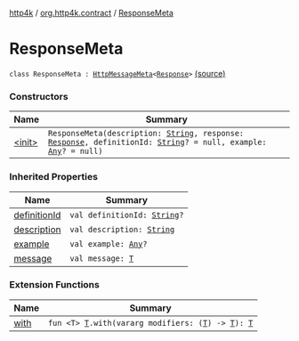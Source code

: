 [http4k](../../index.md) / [org.http4k.contract](../index.md) / [ResponseMeta](./index.md)

# ResponseMeta

`class ResponseMeta : `[`HttpMessageMeta`](../-http-message-meta/index.md)`<`[`Response`](../../org.http4k.core/-response/index.md)`>` [(source)](https://github.com/http4k/http4k/blob/master/http4k-contract/src/main/kotlin/org/http4k/contract/routeMeta.kt#L27)

### Constructors

| Name | Summary |
|---|---|
| [&lt;init&gt;](-init-.md) | `ResponseMeta(description: `[`String`](https://kotlinlang.org/api/latest/jvm/stdlib/kotlin/-string/index.html)`, response: `[`Response`](../../org.http4k.core/-response/index.md)`, definitionId: `[`String`](https://kotlinlang.org/api/latest/jvm/stdlib/kotlin/-string/index.html)`? = null, example: `[`Any`](https://kotlinlang.org/api/latest/jvm/stdlib/kotlin/-any/index.html)`? = null)` |

### Inherited Properties

| Name | Summary |
|---|---|
| [definitionId](../-http-message-meta/definition-id.md) | `val definitionId: `[`String`](https://kotlinlang.org/api/latest/jvm/stdlib/kotlin/-string/index.html)`?` |
| [description](../-http-message-meta/description.md) | `val description: `[`String`](https://kotlinlang.org/api/latest/jvm/stdlib/kotlin/-string/index.html) |
| [example](../-http-message-meta/example.md) | `val example: `[`Any`](https://kotlinlang.org/api/latest/jvm/stdlib/kotlin/-any/index.html)`?` |
| [message](../-http-message-meta/message.md) | `val message: `[`T`](../-http-message-meta/index.md#T) |

### Extension Functions

| Name | Summary |
|---|---|
| [with](../../org.http4k.core/with.md) | `fun <T> `[`T`](../../org.http4k.core/with.md#T)`.with(vararg modifiers: (`[`T`](../../org.http4k.core/with.md#T)`) -> `[`T`](../../org.http4k.core/with.md#T)`): `[`T`](../../org.http4k.core/with.md#T) |
